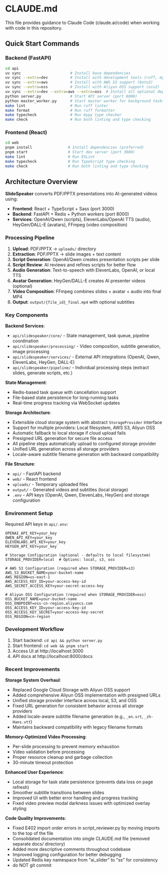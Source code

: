 # CLAUDE.md

This file provides guidance to Claude Code (claude.ai/code) when working with code in this repository.

## Quick Start Commands

### Backend (FastAPI)
```bash
cd api
uv sync                      # Install base dependencies
uv sync --extra=dev          # Install with development tools (ruff, mypy, pre-commit)
uv sync --extra=aws          # Install with AWS S3 support (boto3)
uv sync --extra=oss          # Install with Aliyun OSS support (oss2)
uv sync --extra=dev --extra=aws --extra=oss  # Install all optional dependencies
python server.py             # Start API server (port 8000)
python master_worker.py      # Start master worker for background tasks
make lint                    # Run ruff linter
make format                  # Run ruff formatter  
make typecheck               # Run mypy type checker
make check                   # Run both linting and type checking
```

### Frontend (React)
```bash
cd web
pnpm install                # Install dependencies (preferred)
pnpm start                  # Start dev server (port 3000)
make lint                   # Run ESLint
make typecheck              # Run TypeScript type checking
make check                  # Run both linting and type checking
```

## Architecture Overview

**SlideSpeaker** converts PDF/PPTX presentations into AI-generated videos using:
- **Frontend**: React + TypeScript + Sass (port 3000)
- **Backend**: FastAPI + Redis + Python workers (port 8000)
- **Services**: OpenAI/Qwen (scripts), ElevenLabs/OpenAI TTS (audio), HeyGen/DALL-E (avatars), FFmpeg (video composition)

### Processing Pipeline
1. **Upload**: PDF/PPTX → `uploads/` directory
2. **Extraction**: PDF/PPTX → slide images + text content
3. **Script Generation**: OpenAI/Qwen creates presentation scripts per slide
4. **Script Review**: AI reviews and refines scripts for better flow
5. **Audio Generation**: Text-to-speech with ElevenLabs, OpenAI, or local TTS
6. **Avatar Generation**: HeyGen/DALL-E creates AI presenter videos (optional)
7. **Video Composition**: FFmpeg combines slides + avatar + audio into final MP4
8. **Output**: `output/{file_id}_final.mp4` with optional subtitles

### Key Components

**Backend Services**:
- `api/slidespeaker/core/` - State management, task queue, pipeline coordination
- `api/slidespeaker/processing/` - Video composition, subtitle generation, image processing
- `api/slidespeaker/services/` - External API integrations (OpenAI, Qwen, ElevenLabs, HeyGen, DALL-E)
- `api/slidespeaker/pipeline/` - Individual processing steps (extract slides, generate scripts, etc.)

**State Management**:
- Redis-based task queue with cancellation support
- File-based state persistence for long-running tasks
- Real-time progress tracking via WebSocket updates

**Storage Architecture**:
- Extensible cloud storage system with abstract `StorageProvider` interface
- Support for multiple providers: Local filesystem, AWS S3, Aliyun OSS
- Automatic fallback to local storage if cloud upload fails
- Presigned URL generation for secure file access
- All pipeline steps automatically upload to configured storage provider
- Unified URL generation across all storage providers
- Locale-aware subtitle filename generation with backward compatibility

**File Structure**:
- `api/` - FastAPI backend
- `web/` - React frontend
- `uploads/` - Temporary uploaded files
- `output/` - Generated videos and subtitles (local storage)
- `.env` - API keys (OpenAI, Qwen, ElevenLabs, HeyGen) and storage configuration

### Environment Setup
Required API keys in `api/.env`:
```
OPENAI_API_KEY=your_key
QWEN_API_KEY=your_key
ELEVENLABS_API_KEY=your_key
HEYGEN_API_KEY=your_key

# Storage Configuration (optional - defaults to local filesystem)
STORAGE_PROVIDER=local  # Options: local, s3, oss

# AWS S3 Configuration (required when STORAGE_PROVIDER=s3)
AWS_S3_BUCKET_NAME=your-bucket-name
AWS_REGION=us-east-1
AWS_ACCESS_KEY_ID=your-access-key-id
AWS_SECRET_ACCESS_KEY=your-secret-access-key

# Aliyun OSS Configuration (required when STORAGE_PROVIDER=oss)
OSS_BUCKET_NAME=your-bucket-name
OSS_ENDPOINT=oss-cn-region.aliyuncs.com
OSS_ACCESS_KEY_ID=your-access-key-id
OSS_ACCESS_KEY_SECRET=your-access-key-secret
OSS_REGION=cn-region
```

### Development Workflow
1. Start backend: `cd api && python server.py`
2. Start frontend: `cd web && pnpm start`
3. Access UI at http://localhost:3000
4. API docs at http://localhost:8000/docs

### Recent Improvements
**Storage System Overhaul**:
- Replaced Google Cloud Storage with Aliyun OSS support
- Added comprehensive Aliyun OSS implementation with presigned URLs
- Unified storage provider interface across local, S3, and OSS
- Fixed URL generation for consistent behavior across all storage providers
- Added locale-aware subtitle filename generation (e.g., `_en.srt`, `_zh-Hans.vtt`)
- Maintains backward compatibility with legacy filename formats

**Memory-Optimized Video Processing**:
- Per-slide processing to prevent memory exhaustion
- Video validation before processing
- Proper resource cleanup and garbage collection
- 30-minute timeout protection

**Enhanced User Experience**:
- Local storage for task state persistence (prevents data loss on page refresh)
- Smoother subtitle transitions between slides
- Improved UI with better error handling and progress tracking
- Fixed video preview modal darkness issues with optimized overlay styling

**Code Quality Improvements**:
- Fixed E402 import order errors in script_reviewer.py by moving imports to the top of the file
- Consolidated documentation into single CLAUDE.md file (removed separate docs/ directory)
- Added more descriptive comments throughout codebase
- Improved logging configuration for better debugging
- Updated Redis key namespace from "ai_slider" to "ss" for consistency
- do NOT git commit